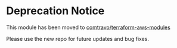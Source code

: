 # Deprecation Notice

This module has been moved to [comtravo/terraform-aws-modules](https://github.com/comtravo/terraform-aws-modules)

Please use the new repo for future updates and bug fixes.
